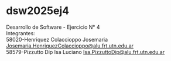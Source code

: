 # dsw2025ej4
Desarrollo de Software - Ejercicio N° 4   
Integrantes:  
58020-Henriquez Colaccioppo Josemaria Josemaria.HenriquezColaccioppo@alu.frt.utn.edu.ar   
58579-Pizzutto Dip Isa Luciano Isa.PizzuttoDip@alu.frt.utn.edu.ar  
